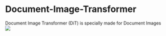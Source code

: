 # Document-Image-Transformer
Document Image Transformer (DiT) is specially made for Document Images
<img src='https://miro.medium.com/v2/resize:fit:1286/1*jMJh15PlvuQTMrMeDKW50w.png'>
